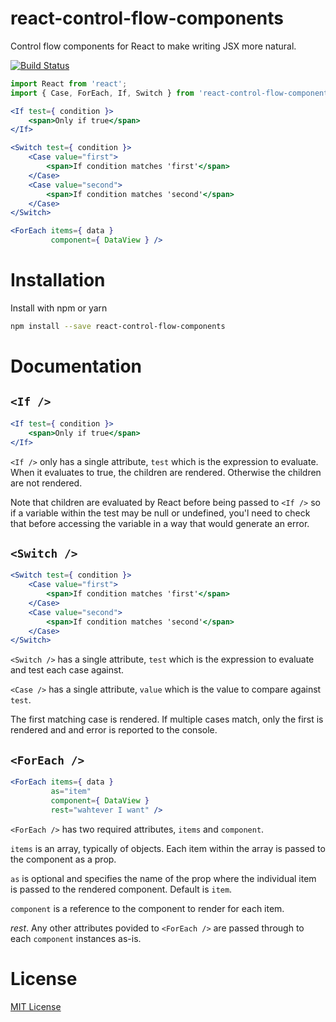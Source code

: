 # react-control-flow-components

Control flow components for React to make writing JSX more natural.

[![Build Status](https://travis-ci.org/samuelneff/react-control-flow.svg?branch=master)](https://travis-ci.org/samuelneff/react-control-flow)

```jsx
import React from 'react';
import { Case, ForEach, If, Switch } from 'react-control-flow-components';

<If test={ condition }>
    <span>Only if true</span>
</If>

<Switch test={ condition }>
    <Case value="first">
        <span>If condition matches 'first'</span>
    </Case>
    <Case value="second">
        <span>If condition matches 'second'</span>
    </Case>
</Switch>

<ForEach items={ data }
         component={ DataView } />
```

# Installation

Install with npm or yarn

```bash
npm install --save react-control-flow-components
```

# Documentation

## `<If />`

```jsx
<If test={ condition }>
    <span>Only if true</span>
</If>
```

`<If />` only has a single attribute, `test` which is the expression to evaluate. When it evaluates to true, the children are rendered. Otherwise the children are not rendered.

Note that children are evaluated by React before being passed to `<If />` so if a variable within the test may be null or undefined, you'l need to check that before accessing the variable in a way that would generate an error. 

## `<Switch />`


```jsx
<Switch test={ condition }>
    <Case value="first">
        <span>If condition matches 'first'</span>
    </Case>
    <Case value="second">
        <span>If condition matches 'second'</span>
    </Case>
</Switch>
```

`<Switch />` has a single attribute, `test` which is the expression to evaluate and test each case against.

`<Case />` has a single attribute, `value` which is the value to compare against `test`.

The first matching case is rendered. If multiple cases match, only the first is rendered and and error is reported to the console.

## `<ForEach />`

```jsx
<ForEach items={ data }
         as="item"
         component={ DataView }
         rest="wahtever I want" />
```

`<ForEach />` has two required attributes, `items` and `component`. 

`items` is an array, typically of objects. Each item within the array is passed to the component as a prop.

`as`  is optional and specifies the name of the prop where the individual item is passed to the rendered component. Default is `item`.

`component` is a reference to the component to render for each item.

*rest*. Any other attributes povided to `<ForEach />` are passed through to each `component` instances as-is.

# License

[MIT License](./LICENSE)

